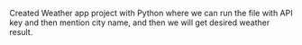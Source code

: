 Created Weather app project with Python where we can run the file with API key and then mention city name, and then we will get desired weather result.
